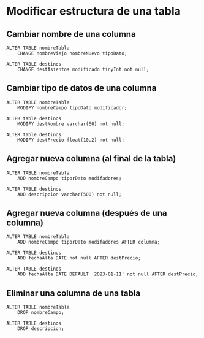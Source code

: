# Modificar estructura de una tabla

## Cambiar nombre de una columna

    ALTER TABLE nombreTabla  
        CHANGE nombreViejo nombreNuevo tipoDato;  

    ALTER TABLE destinos  
        CHANGE destAsientos modificado tinyInt not null;

## Cambiar tipo de datos de una columna  

    ALTER TABLE nombreTabla  
        MODIFY nombreCampo tipoDato modificador;  

    ALTER table destinos  
        MODIFY destNombre varchar(60) not null;  

    ALTER table destinos  
        MODIFY destPrecio float(10,2) not null;  

## Agregar nueva columna (al final de la tabla)  

    ALTER TABLE nombreTabla  
        ADD nombreCampo tiporDato modifadores;  

    ALTER TABLE destinos  
        ADD descripcion varchar(500) not null;   

## Agregar nueva columna (después de una columna)  

    ALTER TABLE nombreTabla  
        ADD nombreCampo tiporDato modifadores AFTER columna; 

    ALTER TABLE destinos  
        ADD fechaAlta DATE not null AFTER destPrecio;  

    ALTER TABLE destinos    
        ADD fechaAlta DATE DEFAULT '2023-01-11' not null AFTER destPrecio;  

## Eliminar una columna de una tabla  

    ALTER TABLE nombreTabla  
        DROP nombreCampo;  

    ALTER TABLE destinos  
        DROP descripcion;  


